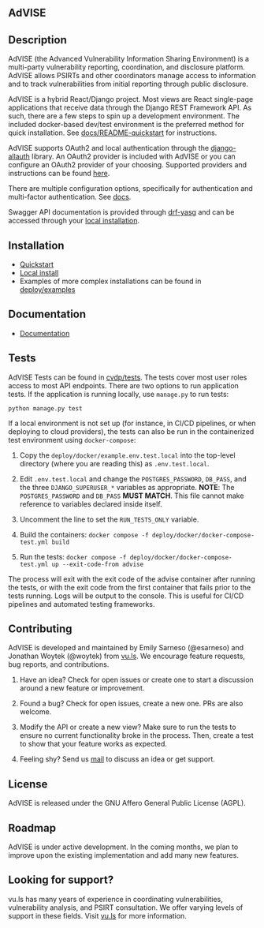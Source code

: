 ## AdVISE

## Description

AdVISE (the Advanced Vulnerability Information Sharing Environment) is a multi-party vulnerability reporting, coordination, and disclosure platform. AdVISE allows PSIRTs and other coordinators manage access to information and to track vulnerabilities from initial reporting through public disclosure.

AdVISE is a hybrid React/Django project. Most views are React single-page applications that receive data through the Django REST Framework API. As such, there are a few steps to spin up a development environment. The included docker-based dev/test environment is the preferred method for quick installation. See [docs/README-quickstart](docs/README-quickstart.md) for instructions.

AdVISE supports OAuth2 and local authentication through the [django-allauth](https://django-allauth.readthedocs.io/en/latest/index.html) library.
An OAuth2 provider is included with AdVISE or you can configure an OAuth2 provider of your choosing. Supported providers and instructions can be found [here](https://django-allauth.readthedocs.io/en/latest/providers.html).

There are multiple configuration options, specifically for authentication and multi-factor authentication. See [docs](docs).

Swagger API documentation is provided through [drf-yasg](https://github.com/axnsan12/drf-yasg/) and can be accessed through your [local installation](http://localhost:8000/swagger).

## Installation

* [Quickstart](docs/README-quickstart.md)
* [Local install](docs/dev-install.md)
* Examples of more complex installations can be found in [deploy/examples](deploy/examples)

## Documentation

* [Documentation](docs)

## Tests

AdVISE Tests can be found in [cvdp/tests](cvdp/tests). The tests cover most user roles access to most API endpoints. There are two options to run application tests. If the application is running locally, use `manage.py` to run tests:

``` {.sh}
python manage.py test
```

If a local environment is not set up (for instance, in CI/CD pipelines, or when deploying to cloud providers), the tests can also be run in the containerized test environment using `docker-compose`:

1. Copy the `deploy/docker/example.env.test.local` into the top-level directory (where you are reading this) as `.env.test.local`.

2. Edit `.env.test.local` and change the `POSTGRES_PASSWORD`, `DB_PASS`, and the three `DJANGO_SUPERUSER_*` variables as appropriate.
**NOTE**: The `POSTGRES_PASSWORD` and `DB_PASS` **MUST MATCH**. This file cannot make reference to variables declared inside itself.

3. Uncomment the line to set the `RUN_TESTS_ONLY` variable.

4. Build the containers: `docker compose -f deploy/docker/docker-compose-test.yml build`

5. Run the tests: `docker compose -f deploy/docker/docker-compose-test.yml up --exit-code-from advise`

The process will exit with the exit code of the advise container after running the tests, or with the exit code from the first container that fails prior to the tests running. Logs will be output to the console. This is useful for CI/CD pipelines and automated testing frameworks.

## Contributing

AdVISE is developed and maintained by Emily Sarneso (@esarneso) and Jonathan Woytek (@woytek) from [vu.ls](https://www.vu.ls). We encourage feature requests, bug reports, and contributions.

1. Have an idea? Check for open issues or create one to start a discussion around a new feature or improvement.

2. Found a bug? Check for open issues, create a new one. PRs are also welcome.

3. Modify the API or create a new view? Make sure to run the tests to ensure no current functionality broke in the process. Then, create a test to show that your feature works as expected.

4. Feeling shy? Send us [mail](mailto:contactus@vu.ls) to discuss an idea or get support.

## License

AdVISE is released under the GNU Affero General Public License (AGPL).

## Roadmap

AdVISE is under active development. In the coming months, we plan to improve upon the existing implementation and add many new features.

## Looking for support?

vu.ls has many years of experience in coordinating vulnerabilities, vulnerability analysis, and PSIRT consultation. We offer varying levels of support in these fields. Visit [vu.ls](https://www.vu.ls) for more information.
